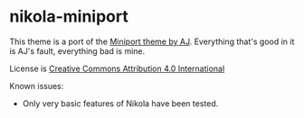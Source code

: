nikola-miniport
===============

This theme is a port of the [Miniport theme by AJ](http://html5up.net/miniport).
Everything that's good in it is AJ's fault, everything bad is mine.

License is [Creative Commons Attribution 4.0 International](http://creativecommons.org/licenses/by/4.0/)

Known issues:

* Only very basic features of Nikola have been tested.
